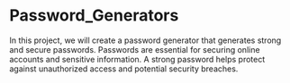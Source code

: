 # Password_Generators



In this project, we will create a password generator that generates strong and secure passwords. Passwords are essential for securing online accounts and sensitive information. A strong password helps protect against unauthorized access and potential security breaches.
